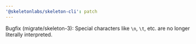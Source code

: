 ```yaml
---
'@skeletonlabs/skeleton-cli': patch
---
```


Bugfix (migrate/skeleton-3): Special characters like `\n`, `\t`, etc. are no longer literally interpreted.
